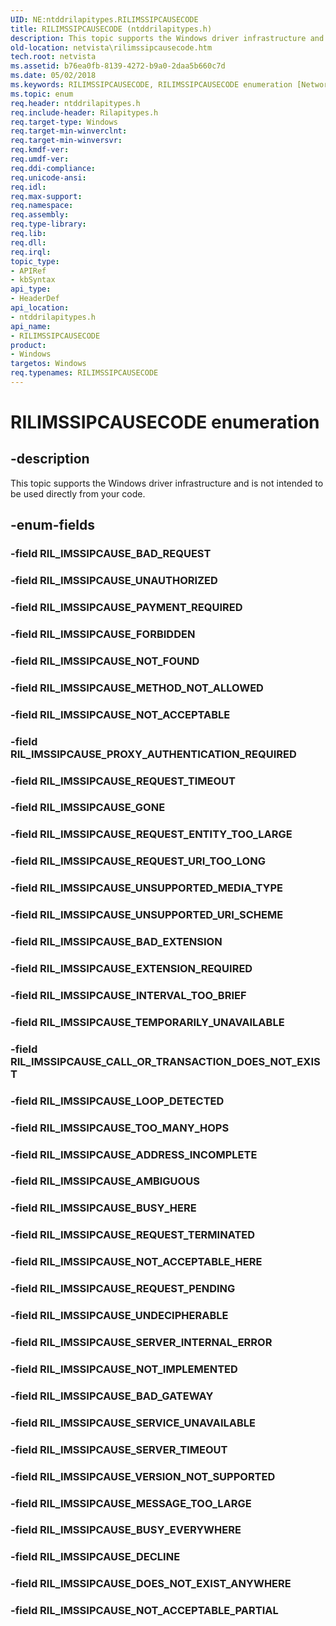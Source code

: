 ```yaml
---
UID: NE:ntddrilapitypes.RILIMSSIPCAUSECODE
title: RILIMSSIPCAUSECODE (ntddrilapitypes.h)
description: This topic supports the Windows driver infrastructure and is not intended to be used directly from your code.
old-location: netvista\rilimssipcausecode.htm
tech.root: netvista
ms.assetid: b76ea0fb-8139-4272-b9a0-2daa5b660c7d
ms.date: 05/02/2018
ms.keywords: RILIMSSIPCAUSECODE, RILIMSSIPCAUSECODE enumeration [Network Drivers Starting with Windows Vista], RIL_IMSSIPCAUSE_ADDRESS_INCOMPLETE, RIL_IMSSIPCAUSE_AMBIGUOUS, RIL_IMSSIPCAUSE_BAD_EXTENSION, RIL_IMSSIPCAUSE_BAD_GATEWAY, RIL_IMSSIPCAUSE_BUSY_EVERYWHERE, RIL_IMSSIPCAUSE_BUSY_HERE, RIL_IMSSIPCAUSE_CALL_OR_TRANSACTION_DOES_NOT_EXIST, RIL_IMSSIPCAUSE_DECLINE, RIL_IMSSIPCAUSE_DOES_NOT_EXIST_ANYWHERE, RIL_IMSSIPCAUSE_EXTENSION_REQUIRED, RIL_IMSSIPCAUSE_FORBIDDEN, RIL_IMSSIPCAUSE_GONE, RIL_IMSSIPCAUSE_INTERVAL_TOO_BRIEF, RIL_IMSSIPCAUSE_LOOP_DETECTED, RIL_IMSSIPCAUSE_MESSAGE_TOO_LARGE, RIL_IMSSIPCAUSE_METHOD_NOT_ALLOWED, RIL_IMSSIPCAUSE_NOT_ACCEPTABLE, RIL_IMSSIPCAUSE_NOT_ACCEPTABLE_HERE, RIL_IMSSIPCAUSE_NOT_ACCEPTABLE_PARTIAL, RIL_IMSSIPCAUSE_NOT_FOUND, RIL_IMSSIPCAUSE_NOT_IMPLEMENTED, RIL_IMSSIPCAUSE_PAYMENT_REQUIRED, RIL_IMSSIPCAUSE_PROXY_AUTHENTICATION_REQUIRED, RIL_IMSSIPCAUSE_REQUEST_ENTITY_TOO_LARGE, RIL_IMSSIPCAUSE_REQUEST_PENDING, RIL_IMSSIPCAUSE_REQUEST_TERMINATED, RIL_IMSSIPCAUSE_REQUEST_TIMEOUT, RIL_IMSSIPCAUSE_REQUEST_URI_TOO_LONG, RIL_IMSSIPCAUSE_SERVER_INTERNAL_ERROR, RIL_IMSSIPCAUSE_SERVER_TIMEOUT, RIL_IMSSIPCAUSE_SERVICE_UNAVAILABLE, RIL_IMSSIPCAUSE_TEMPORARILY_UNAVAILABLE, RIL_IMSSIPCAUSE_TOO_MANY_HOPS, RIL_IMSSIPCAUSE_UNAUTHORIZED, RIL_IMSSIPCAUSE_UNDECIPHERABLE, RIL_IMSSIPCAUSE_UNSUPPORTED_MEDIA_TYPE, RIL_IMSSIPCAUSE_UNSUPPORTED_URI_SCHEME, RIL_IMSSIPCAUSE_VERSION_NOT_SUPPORTED, netvista.rilimssipcausecode, ntddrilapitypes/RILIMSSIPCAUSECODE, ntddrilapitypes/RIL_IMSSIPCAUSE_ADDRESS_INCOMPLETE, ntddrilapitypes/RIL_IMSSIPCAUSE_AMBIGUOUS, ntddrilapitypes/RIL_IMSSIPCAUSE_BAD_EXTENSION, ntddrilapitypes/RIL_IMSSIPCAUSE_BAD_GATEWAY, ntddrilapitypes/RIL_IMSSIPCAUSE_BUSY_EVERYWHERE, ntddrilapitypes/RIL_IMSSIPCAUSE_BUSY_HERE, ntddrilapitypes/RIL_IMSSIPCAUSE_CALL_OR_TRANSACTION_DOES_NOT_EXIST, ntddrilapitypes/RIL_IMSSIPCAUSE_DECLINE, ntddrilapitypes/RIL_IMSSIPCAUSE_DOES_NOT_EXIST_ANYWHERE, ntddrilapitypes/RIL_IMSSIPCAUSE_EXTENSION_REQUIRED, ntddrilapitypes/RIL_IMSSIPCAUSE_FORBIDDEN, ntddrilapitypes/RIL_IMSSIPCAUSE_GONE, ntddrilapitypes/RIL_IMSSIPCAUSE_INTERVAL_TOO_BRIEF, ntddrilapitypes/RIL_IMSSIPCAUSE_LOOP_DETECTED, ntddrilapitypes/RIL_IMSSIPCAUSE_MESSAGE_TOO_LARGE, ntddrilapitypes/RIL_IMSSIPCAUSE_METHOD_NOT_ALLOWED, ntddrilapitypes/RIL_IMSSIPCAUSE_NOT_ACCEPTABLE, ntddrilapitypes/RIL_IMSSIPCAUSE_NOT_ACCEPTABLE_HERE, ntddrilapitypes/RIL_IMSSIPCAUSE_NOT_ACCEPTABLE_PARTIAL, ntddrilapitypes/RIL_IMSSIPCAUSE_NOT_FOUND, ntddrilapitypes/RIL_IMSSIPCAUSE_NOT_IMPLEMENTED, ntddrilapitypes/RIL_IMSSIPCAUSE_PAYMENT_REQUIRED, ntddrilapitypes/RIL_IMSSIPCAUSE_PROXY_AUTHENTICATION_REQUIRED, ntddrilapitypes/RIL_IMSSIPCAUSE_REQUEST_ENTITY_TOO_LARGE, ntddrilapitypes/RIL_IMSSIPCAUSE_REQUEST_PENDING, ntddrilapitypes/RIL_IMSSIPCAUSE_REQUEST_TERMINATED, ntddrilapitypes/RIL_IMSSIPCAUSE_REQUEST_TIMEOUT, ntddrilapitypes/RIL_IMSSIPCAUSE_REQUEST_URI_TOO_LONG, ntddrilapitypes/RIL_IMSSIPCAUSE_SERVER_INTERNAL_ERROR, ntddrilapitypes/RIL_IMSSIPCAUSE_SERVER_TIMEOUT, ntddrilapitypes/RIL_IMSSIPCAUSE_SERVICE_UNAVAILABLE, ntddrilapitypes/RIL_IMSSIPCAUSE_TEMPORARILY_UNAVAILABLE, ntddrilapitypes/RIL_IMSSIPCAUSE_TOO_MANY_HOPS, ntddrilapitypes/RIL_IMSSIPCAUSE_UNAUTHORIZED, ntddrilapitypes/RIL_IMSSIPCAUSE_UNDECIPHERABLE, ntddrilapitypes/RIL_IMSSIPCAUSE_UNSUPPORTED_MEDIA_TYPE, ntddrilapitypes/RIL_IMSSIPCAUSE_UNSUPPORTED_URI_SCHEME, ntddrilapitypes/RIL_IMSSIPCAUSE_VERSION_NOT_SUPPORTED
ms.topic: enum
req.header: ntddrilapitypes.h
req.include-header: Rilapitypes.h
req.target-type: Windows
req.target-min-winverclnt: 
req.target-min-winversvr: 
req.kmdf-ver: 
req.umdf-ver: 
req.ddi-compliance: 
req.unicode-ansi: 
req.idl: 
req.max-support: 
req.namespace: 
req.assembly: 
req.type-library: 
req.lib: 
req.dll: 
req.irql: 
topic_type:
- APIRef
- kbSyntax
api_type:
- HeaderDef
api_location:
- ntddrilapitypes.h
api_name:
- RILIMSSIPCAUSECODE
product:
- Windows
targetos: Windows
req.typenames: RILIMSSIPCAUSECODE
---
```


# RILIMSSIPCAUSECODE enumeration


## -description


This topic supports the Windows driver infrastructure and is not intended to be used directly from your code.


## -enum-fields




### -field RIL_IMSSIPCAUSE_BAD_REQUEST


### -field RIL_IMSSIPCAUSE_UNAUTHORIZED


### -field RIL_IMSSIPCAUSE_PAYMENT_REQUIRED


### -field RIL_IMSSIPCAUSE_FORBIDDEN


### -field RIL_IMSSIPCAUSE_NOT_FOUND


### -field RIL_IMSSIPCAUSE_METHOD_NOT_ALLOWED


### -field RIL_IMSSIPCAUSE_NOT_ACCEPTABLE


### -field RIL_IMSSIPCAUSE_PROXY_AUTHENTICATION_REQUIRED


### -field RIL_IMSSIPCAUSE_REQUEST_TIMEOUT


### -field RIL_IMSSIPCAUSE_GONE


### -field RIL_IMSSIPCAUSE_REQUEST_ENTITY_TOO_LARGE


### -field RIL_IMSSIPCAUSE_REQUEST_URI_TOO_LONG


### -field RIL_IMSSIPCAUSE_UNSUPPORTED_MEDIA_TYPE


### -field RIL_IMSSIPCAUSE_UNSUPPORTED_URI_SCHEME


### -field RIL_IMSSIPCAUSE_BAD_EXTENSION


### -field RIL_IMSSIPCAUSE_EXTENSION_REQUIRED


### -field RIL_IMSSIPCAUSE_INTERVAL_TOO_BRIEF


### -field RIL_IMSSIPCAUSE_TEMPORARILY_UNAVAILABLE


### -field RIL_IMSSIPCAUSE_CALL_OR_TRANSACTION_DOES_NOT_EXIST


### -field RIL_IMSSIPCAUSE_LOOP_DETECTED


### -field RIL_IMSSIPCAUSE_TOO_MANY_HOPS


### -field RIL_IMSSIPCAUSE_ADDRESS_INCOMPLETE


### -field RIL_IMSSIPCAUSE_AMBIGUOUS


### -field RIL_IMSSIPCAUSE_BUSY_HERE


### -field RIL_IMSSIPCAUSE_REQUEST_TERMINATED


### -field RIL_IMSSIPCAUSE_NOT_ACCEPTABLE_HERE


### -field RIL_IMSSIPCAUSE_REQUEST_PENDING


### -field RIL_IMSSIPCAUSE_UNDECIPHERABLE


### -field RIL_IMSSIPCAUSE_SERVER_INTERNAL_ERROR


### -field RIL_IMSSIPCAUSE_NOT_IMPLEMENTED


### -field RIL_IMSSIPCAUSE_BAD_GATEWAY


### -field RIL_IMSSIPCAUSE_SERVICE_UNAVAILABLE


### -field RIL_IMSSIPCAUSE_SERVER_TIMEOUT


### -field RIL_IMSSIPCAUSE_VERSION_NOT_SUPPORTED


### -field RIL_IMSSIPCAUSE_MESSAGE_TOO_LARGE


### -field RIL_IMSSIPCAUSE_BUSY_EVERYWHERE


### -field RIL_IMSSIPCAUSE_DECLINE


### -field RIL_IMSSIPCAUSE_DOES_NOT_EXIST_ANYWHERE


### -field RIL_IMSSIPCAUSE_NOT_ACCEPTABLE_PARTIAL

